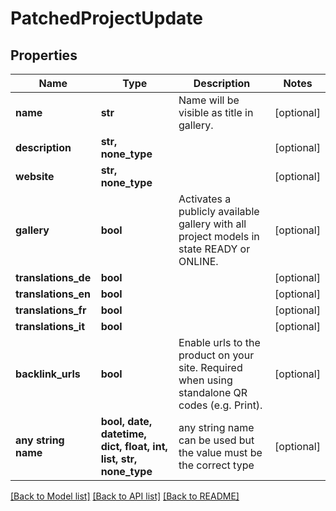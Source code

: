 # PatchedProjectUpdate


## Properties
Name | Type | Description | Notes
------------ | ------------- | ------------- | -------------
**name** | **str** | Name will be visible as title in gallery. | [optional] 
**description** | **str, none_type** |  | [optional] 
**website** | **str, none_type** |  | [optional] 
**gallery** | **bool** | Activates a publicly available gallery with all project models in state READY or ONLINE. | [optional] 
**translations_de** | **bool** |  | [optional] 
**translations_en** | **bool** |  | [optional] 
**translations_fr** | **bool** |  | [optional] 
**translations_it** | **bool** |  | [optional] 
**backlink_urls** | **bool** | Enable urls to the product on your site. Required when using standalone QR codes (e.g. Print). | [optional] 
**any string name** | **bool, date, datetime, dict, float, int, list, str, none_type** | any string name can be used but the value must be the correct type | [optional]

[[Back to Model list]](../README.md#documentation-for-models) [[Back to API list]](../README.md#documentation-for-api-endpoints) [[Back to README]](../README.md)


